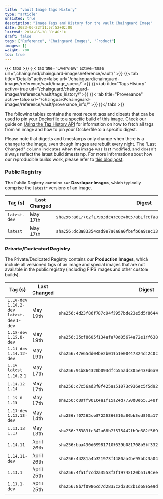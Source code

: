 ```yaml
---
title: "vault Image Tags History"
type: "article"
unlisted: true
description: "Image Tags and History for the vault Chainguard Image"
date: 2023-06-22T11:07:52+02:00
lastmod: 2024-05-20 00:48:18
draft: false
tags: ["Reference", "Chainguard Images", "Product"]
images: []
weight: 700
toc: true
---
```


{{< tabs >}}
{{< tab title="Overview" active=false url="/chainguard/chainguard-images/reference/vault/" >}}
{{< tab title="Details" active=false url="/chainguard/chainguard-images/reference/vault/image_specs/" >}}
{{< tab title="Tags History" active=true url="/chainguard/chainguard-images/reference/vault/tags_history/" >}}
{{< tab title="Provenance" active=false url="/chainguard/chainguard-images/reference/vault/provenance_info/" >}}
{{</ tabs >}}

The following tables contains the most recent tags and digests that can be used to pin your Dockerfile to a specific build of this image. Check our guide on [Using the Tag History API](/chainguard/chainguard-images/using-the-tag-history-api/) for information on how to fetch all tags from an image and how to pin your Dockerfile to a specific digest.

Please note that digests and timestamps only change when there is a change to the image, even though images are rebuilt every night. The "Last Changed" column indicates when the image was last modified, and doesn't always reflect the latest build timestamp. For more information about how our reproducible builds work, please refer to [this blog post](https://www.chainguard.dev/unchained/reproducing-chainguards-reproducible-image-builds).

### Public Registry
The Public Registry contains our **Developer Images**, which typically comprise the `latest*` versions of an image.

| Tag (s)       | Last Changed | Digest                                                                    |
|---------------|--------------|---------------------------------------------------------------------------|
|  `latest-dev` | May 17th     | `sha256:ad177c2f17983dc45eee4b057ab1fecfaaafe3ca63c5f5f74662f037e0cf318e` |
|  `latest`     | May 17th     | `sha256:dc3a83354cad9e7a6a8a0fbefb6a9cec13a0890587fbdf5934f4b04e54724748` |


### Private/Dedicated Registry
The Private/Dedicated Registry contains our **Production Images**, which include all versioned tags of an image and special images that are not available in the public registry (including FIPS images and other custom builds).

| Tag (s)                                       | Last Changed | Digest                                                                    |
|-----------------------------------------------|--------------|---------------------------------------------------------------------------|
|  `1.16-dev` `1.16.2-dev` `latest-dev` `1-dev` | May 19th     | `sha256:4d23f86f787c94f5957bde23e5d5f864437f218fa9901dd5407a2b99fa9a4716` |
|  `1.15-dev` `1.15.8-dev`                      | May 19th     | `sha256:35cf8605f134afa70d05674a72e1ff6380dacac39eea86fda29f13e5d5f39623` |
|  `1.14-dev` `1.14.12-dev`                     | May 19th     | `sha256:47e65dd04be2b019b1e00447324d12c0cbcb7cb65b1b6602fdb5745a3b25b2e7` |
|  `1.16` `latest` `1.16.2` `1`                 | May 17th     | `sha256:91b864320b093dfcb55adc305e439d6a91751d3bff9399a84f20f9cb4a9fe91b` |
|  `1.14.12` `1.14`                             | May 17th     | `sha256:c7c56ad3f0f425aa51073d936ec5f5d92ff65f2ebbfcaa16218fa06093741bf4` |
|  `1.15.8` `1.15`                              | May 17th     | `sha256:c00ff96164a1f15a24d7720d0e657148f5a96a21a14cfd9f11cb7548d3635749` |
|  `1.13-dev` `1.13.13-dev`                     | May 14th     | `sha256:f07262ce87225366516a80bb5ed890a173a8f2c0ee1ec69e613b4071d88280e3` |
|  `1.13.13` `1.13`                             | May 13th     | `sha256:35383fc342a68b25575442fb9e682f569a1eddcf0d8af31fade9d22c17e6b317` |
|  `1.14.11`                                    | April 26th   | `sha256:baa430d699817105639b081708b5bf3326f161308f97e5089e11851ec37c9dc9` |
|  `1.14.11-dev`                                | April 26th   | `sha256:44281a4b321973f4480aa4be95bb23a048b8386caa19056b0786b9c180f5e0c7` |
|  `1.13.1`                                     | April 25th   | `sha256:4fa1f7cd2a3553f8f19748120b51c9ceea5f2735e67d9ee88bfd16b65513f275` |
|  `1.13.1-dev`                                 | April 25th   | `sha256:8b7f0986cd7d2835c2d3362b1d68e5e9d9837aff3ffeb3a308c3c1d379eb6ef7` |

